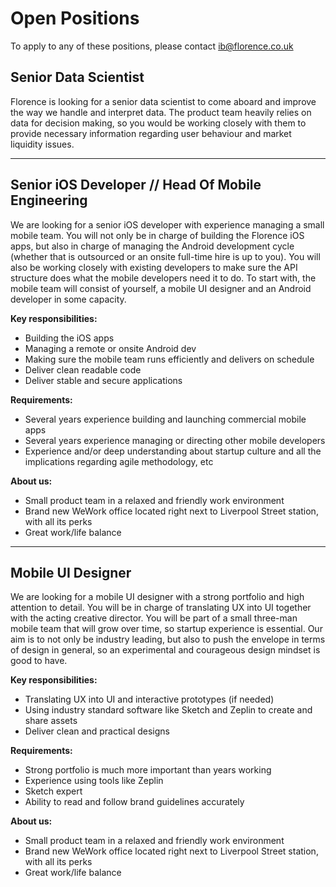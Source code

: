 # Open Positions
To apply to any of these positions, please contact ib@florence.co.uk

## Senior Data Scientist
Florence is looking for a senior data scientist to come aboard and improve the way we handle and interpret data. The product team heavily relies on data for decision making, so you would be working closely with them to provide necessary information regarding user behaviour and market liquidity issues.

***

## Senior iOS Developer // Head Of Mobile Engineering
We are looking for a senior iOS developer with experience managing a small mobile team. You will not only be in charge of building the Florence iOS apps, but also in charge of managing the Android development cycle (whether that is outsourced or an onsite full-time hire is up to you). You will also be working closely with existing developers to make sure the API structure does what the mobile developers need it to do. To start with, the mobile team will consist of yourself, a mobile UI designer and an Android developer in some capacity.

**Key responsibilities:**
- Building the iOS apps
- Managing a remote or onsite Android dev
- Making sure the mobile team runs efficiently and delivers on schedule
- Deliver clean readable code
- Deliver stable and secure applications

**Requirements:**
- Several years experience building and launching commercial mobile apps
- Several years experience managing or directing other mobile developers
- Experience and/or deep understanding about startup culture and all the implications regarding agile methodology, etc

**About us:**
- Small product team in a relaxed and friendly work environment
- Brand new WeWork office located right next to Liverpool Street station, with all its perks
- Great work/life balance

***

## Mobile UI Designer
We are looking for a mobile UI designer with a strong portfolio and high attention to detail. You will be in charge of translating UX into UI together with the acting creative director. You will be part of a small three-man mobile team that will grow over time, so startup experience is essential. Our aim is to not only be industry leading, but also to push the envelope in terms of design in general, so an experimental and courageous design mindset is good to have.

**Key responsibilities:**
- Translating UX into UI and interactive prototypes (if needed)
- Using industry standard software like Sketch and Zeplin to create and share assets
- Deliver clean and practical designs

**Requirements:**
- Strong portfolio is much more important than years working
- Experience using tools like Zeplin
- Sketch expert
- Ability to read and follow brand guidelines accurately

**About us:**
- Small product team in a relaxed and friendly work environment
- Brand new WeWork office located right next to Liverpool Street station, with all its perks
- Great work/life balance
